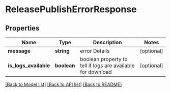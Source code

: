 # ReleasePublishErrorResponse

## Properties
Name | Type | Description | Notes
------------ | ------------- | ------------- | -------------
**message** | **string** | error Details | [optional] 
**is_logs_available** | **boolean** | boolean property to tell if logs are available for download | [optional] 

[[Back to Model list]](../README.md#documentation-for-models) [[Back to API list]](../README.md#documentation-for-api-endpoints) [[Back to README]](../README.md)

